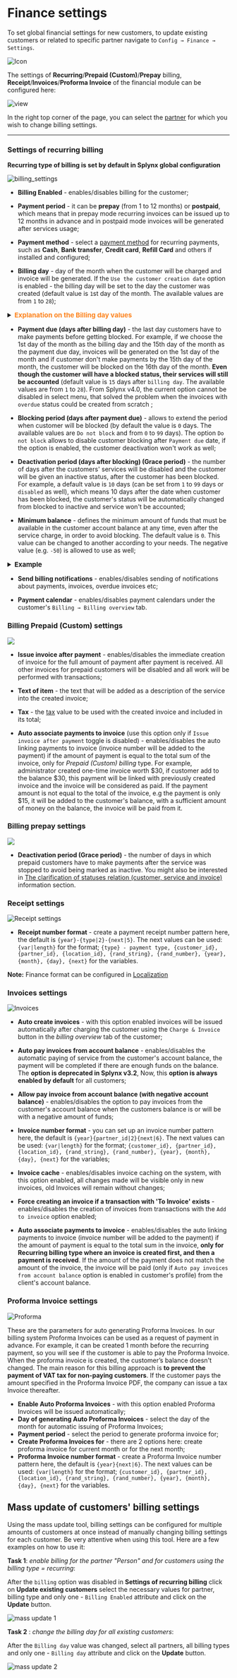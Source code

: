 Finance settings
=============

To set global financial settings for new customers, to update existing customers or related to specific partner navigate to `Config → Finance → Settings`.

![Icon](icon.png)

The settings of **Recurring**/**Prepaid (Custom)**/**Prepay** billing, **Receipt**/**Invoices**/**Proforma Invoice** of the financial module can be configured here:

![view](view.png)

In the right top corner of the page, you can select the [partner](administration/main/partners/partners.md) for which you wish to change billing settings.

----


### Settings of recurring billing

**Recurring type of billing is set by default in Splynx global configuration**

![billing_settings](billing_settings.png)

* **Billing Enabled** -  enables/disables billing for the customer;

* **Payment period** -  it can be **prepay** (from 1 to 12 months) or **postpaid**, which means that in prepay mode recurring invoices can be issued up to 12 months in advance and in postpaid mode invoices will be generated after services usage;

* **Payment method** - select a [payment method](configuration/finance/payment_methods/payment_methods.md) for recurring payments, such as **Cash**, **Bank transfer**, **Credit card**, **Refill Card** and others if installed and configured;

* **Billing day** - day of the month when the customer will be charged and invoice will be generated. If the `Use the customer creation date` option is enabled - the billing day will be set to the day the customer was created (default value is `1`st day of the month. The available values are from `1` to `28`);

<details style="font-size: 15px; margin-bottom: 5px;">
<summary><b style="color: #FD841F;">Explanation on the Billing day values</b></summary>
<div markdown="1" style="margin-top: 15px; font-size: 16px;">

Billing day is the automatic date of invoice creation and also the start of the billing period (for one month).
Example: Setting to 1 means billing from 1st to end of month and 10 means billing from 10th to the 9th of the next month. 

The billing day value is limited to 28 to allow us to create invoices on the same day of every month consistently. Thus limited to 28 because of February.
Should you wish to create invoices on any day between the 29th and 31st you can choose between the 28th or the 1st to create your invoices on these days instead.

The start of the actual billing cycle, however, (from which date the customer will be billed from) is determined by the service start date, this will always pro-rate from the service start date to the end of the first billing cycle and then continue to bill as per the normal billing period.
Example A: If a customer service start date is 15 March and the billing day is set to 1, an invoice generated in March will show the customer being billed from 15 March - 31 March, the next invoice will show 1 April - 30 April etc.
Example B: If a customer service start date is 15 March and the billing day is set to 1, an invoice generated in April will show the customer being billed from 15 March - 30 April.

If you would like to create an invoice on a different date to that of the billing day then the History and Preview tool should be used to create the invoice preview batch on a desired day.
Example: If you would like to create the invoice batch for April, on the 25th of March, then you would navigate to the history and preview tool on the 25th of March, select 1 April as the Date and click preview. This will create the batch which can be previewed and ultimately confirmed once you are satisfied with the data. All invoices and transactions will then be created and invoices will be sent according to the configured notification settings.

</div>
</details>

* **Payment due (days after billing day)** - the last day customers have to make payments before getting blocked. For example, if we choose the 1st day of the month as the billing day and the 15th day of the month as the payment due day, invoices will be generated on the 1st day of the month and if customer don't make payments by the 15th day of the month, the customer will be blocked on the 16th day of the month. **Even though the customer will have a blocked status, their services will still be accounted** (default value is `15` days after `billing day`. The available values are from `1` to `28`). From Splynx v4.0, the current option cannot be disabled in select menu, that solved the problem when the invoices with `overdue` status could be created from scratch <!-- SPL-8581 -->;

* **Blocking period (days after payment due)** - allows to extend the period when customer will be blocked (by default the value is `0` days. The available values are `Do not block` and from `0` to `99` days). The option `Do not block` allows to disable customer blocking after `Payment due` date, if the option is enabled, the customer deactivation won't work as well;

* **Deactivation period (days after blocking) (Grace period)** - the number of days after the customers' services will be disabled and the customer will be given an inactive status, after the customer has been blocked. For example, a default value is `10` days (can be set from `1` to `99` days or `disabled` as well), which means 10 days after the date when customer has been blocked, the customer's status will be automatically changed from blocked to inactive and service won't be accounted;

* **Minimum balance** - defines the minimum amount of funds that must be available in the customer account balance at any time, even after the service charge, in order to avoid blocking. The default value is `0`. This value can be changed to another according to your needs. The negative value (e.g. `-50`) is allowed to use as well;

<details style="font-size: 15px; margin-bottom: 5px;">
<summary><b>Example</b></summary>
<div markdown="1">

A **minimum balance** is the minimum amount of money that customer has to keep on their balance, maintaining a minimum balance will allow customer to avoid being blocked on the next day after Billing due. It means a customer balance cannot drop below the specified amount at any time during billing cycle.

For instance, a customer uses some Internet service (e.g. its price is R100) and has the next settings on Billing overview tab:
- Billing day = 1;
- Billing due = 15;

The recurring invoice will be auto generated on the 1st day of next month. And imagine that customer will pay R100 for the invoice on the same day.

If we have `0` (zero) value as a minimum balance requirement, a customer won't be blocked, because their balance will be equal to the set value.
If customer balance becomes negative, customer will be blocked on the 16th day of the month.

![image](min_balance_4.png)

If we have `50` value as a minimum balance requirement, a customer need to pay R150 for the invoice to keep R50 on the balance to avoid blocking. If a customer has less than 50 on the balance, they will be blocked.

![image](min_balance_3.png)

If we have `-50` value as a minimum balance requirement, a customer can pay only R50 for the invoice, because it's allowed to have a negative balance, but no less (`-60`, `-70` etc.) than`-50`. Pay attention, if a customer pays R60, the account balance will be `-40` that is acceptable value. Even if a customer pays the full price for the invoice, the account balance will be equal to `0` and, as a result, a zero value will be greater than allowed minimum balance.

![image](min_balance_1.png)

![image](min_balance_2.png)

</div>
</details>

* **Send billing notifications** - enables/disables sending of notifications about payments, invoices, overdue invoices etc;

* **Payment calendar** - enables/disables payment calendars under the customer's `Billing → Billing overview` tab.


### Billing Prepaid (Custom) settings

![](prepaid_custom_settings.png)

* **Issue invoice after payment** - enables/disables the immediate creation of invoice for the full amount of payment after payment is received. All other invoices for prepaid customers will be disabled and all work will be performed with transactions;

* **Text of item** - the text that will be added as a description of the service into the created invoice;

* **Tax** - the [tax](configuration/finance/taxes/taxes.md) value to be used with the created invoice and included in its total;

* **Auto associate payments to invoice** (use this option only if `Issue invoice after payment` toggle is disabled) - enables/disables the auto linking payments to invoice (invoice number will be added to the payment) if the amount of payment is equal to the total sum of the invoice, only for *Prepaid (Custom) billing* type. For example, administrator created one-time invoice worth $30, if customer add to the balance $30, this payment will be linked with previously created invoice and the invoice will be considered as paid. If the payment amount is not equal to the total of the invoice, e.g the payment is only $15, it will be added to the customer's balance, with a sufficient amount of money on the balance, the invoice will be paid from it.


### Billing prepay settings

![](prepay_settings.png)

* **Deactivation period (Grace period)** - the number of days in which prepaid customers have to make payments after the service was stopped to avoid being marked as inactive. You might also be interested in [The clarification of statuses relation (customer, service and invoice)](customer_management/customer_services/customer_services.md) information section.


### Receipt settings

![Receipt settings](receipt.png)

* **Receipt number format** - create a payment receipt number pattern here, the default is `{year}-{type|2}-{next|5}`. The next values can be used: `{var|length}` for the format; `{type} - payment type, {customer_id}, {partner_id}, {location_id}, {rand_string}, {rand_number}, {year}, {month}, {day}, {next}` for the variables.


**Note:** Finance format can be configured in [Localization](configuration/main_configuration/localization/localization.md)


### Invoices settings

![Invoices](invoice_settings.png)

* **Auto create invoices** - with this option enabled invoices will be issued automatically after charging the customer using the `Charge & Invoice` button in the *billing overview* tab of the customer;

* **Auto pay invoices from account balance** - enables/disables the automatic paying of service from the customer's account balance, the payment will be completed if there are enough funds on the balance. The **option is deprecated in Splynx v3.2**, Now, this **option is always enabled by default** for all customers;

* **Allow pay invoice from account balance (with negative account balance)** - enables/disables the option to pay invoices from the customer's account balance when the customers balance is or will be with a negative amount of funds;

* **Invoice number format** - you can set up an invoice number pattern here, the default is `{year}{partner_id|2}{next|6}`. The next values can be used: `{var|length}` for the format; `{customer_id}, {partner_id}, {location_id}, {rand_string}, {rand_number}, {year}, {month}, {day}, {next}` for the variables;

* **Invoice cache** - enables/disables invoice caching on the system, with this option enabled, all changes made will be visible only in new invoices, old Invoices will remain without changes;

* **Force creating an invoice if a transaction with 'To Invoice' exists** - enables/disables the creation of invoices from transactions with the `Add to invoice` option enabled;

* **Auto associate payments to invoice** - enables/disables the auto linking payments to invoice (invoice number will be added to the payment) if the amount of payment is equal to the total sum in the invoice, **only for Recurring billing type where an invoice is created first, and then a payment is received**. If the amount of the payment does not match the amount of the invoice, the invoice will be paid (only if `Auto pay invoices from account balance` option is enabled in customer's profile) from the client's account balance.


### Proforma Invoice settings

![Proforma](proforma_settings.png)

These are the parameters for auto generating Proforma Invoices. In our billing system Proforma Invoices can be used as a request of payment in advance. For example, it can be created 1 month before the recurring payment, so you will see if the customer is able to pay the Proforma Invoice. When the proforma invoice is created, the customer’s balance doesn't changed. The main reason for this billing approach is **to prevent the payment of VAT tax for non-paying customers**. If the customer pays the amount specified in the Proforma Invoice PDF, the company can issue a tax Invoice thereafter.

* **Enable Auto Proforma Invoices** - with this option enabled Proforma Invoices will be issued automatically;
* **Day of generating Auto Proforma Invoices** - select the day of the month for automatic issuing of Proforma Invoices;
* **Payment period** - select the period to generate proforma invoice for;  
* **Create Proforma Invoices for** - there are 2 options here: create proforma invoice for current month or for the next month;
* **Proforma Invoice number format** - create a Proforma Invoice number pattern here, the default is `{year}{next|6}`. The next values can be used: `{var|length}` for the format; `{customer_id}, {partner_id}, {location_id}, {rand_string}, {rand_number}, {year}, {month}, {day}, {next}` for the variables.


## Mass update of customers' billing settings

Using the mass update tool, billing settings can be configured for multiple amounts of customers at once instead of manually changing billing settings for each customer. Be very attentive when using this tool. Here are a few examples on how to use it:

**Task 1**: *enable billing for the partner "Person" and for customers using the billing type = recurring*:

After the `billing` option was disabled in **Settings of recurring billing** click on **Update existing customers** select the necessary values for partner, billing type and only one - `Billing Enabled` attribute and click on the **Update** button.

![mass update 1](mass_update.png)


**Task 2** : *change the billing day for all existing customers*:

After the `Billing day` value was changed, select all partners, all billing types and only one - `Billing day` attribute and click on the **Update** button.

![mass update 2](mass_update2.png)

